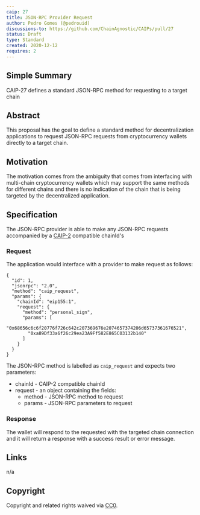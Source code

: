 ```yaml
---
caip: 27
title: JSON-RPC Provider Request
author: Pedro Gomes (@pedrouid)
discussions-to: https://github.com/ChainAgnostic/CAIPs/pull/27
status: Draft
type: Standard
created: 2020-12-12
requires: 2
---
```


## Simple Summary

CAIP-27 defines a standard JSON-RPC method for requesting to a target chain

## Abstract

This proposal has the goal to define a standard method for decentralization applications to request JSON-RPC requests from cryptocurrency wallets directly to a target chain.

## Motivation

The motivation comes from the ambiguity that comes from interfacing with multi-chain cryptocurrency wallets which may support the same methods for different chains and there is no indication of the chain that is being targeted by the decentralized application.

## Specification

The JSON-RPC provider is able to make any JSON-RPC requests accompanied by a [CAIP-2](https://github.com/ChainAgnostic/CAIPs/blob/master/CAIPs/caip-2.md) compatible chainId's

### Request

The application would interface with a provider to make request as follows:

```jsonc
{
  "id": 1,
  "jsonrpc": "2.0",
  "method": "caip_request",
  "params": {
    "chainId": "eip155:1",
    "request": {
      "method": "personal_sign",
      "params": [
        "0x68656c6c6f20776f726c642c207369676e2074657374206d65737361676521",
        "0xa89Df33a6f26c29ea23A9Ff582E865C03132b140"
      ]
    }
  }
}
```

The JSON-RPC method is labelled as `caip_request` and expects two parameters:

- chainId - CAIP-2 compatible chainId
- request - an object containing the fields:
  - method - JSON-RPC method to request
  - params - JSON-RPC parameters to request

### Response

The wallet will respond to the requested with the targeted chain connection and it will return a response with a success result or error message.

## Links

n/a

## Copyright

Copyright and related rights waived via [CC0](../LICENSE).
